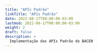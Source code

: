 ```yaml
---
title: "APIs Padrão"
linkTitle: "APIs Padrão"
date: 2022-08-17T00:00:00-03:00
lastmod: 2022-08-17T00:00:00-03:00
weight: 2
draft: false
description: >
  Implementação das APIs Padrão do BACEN
---
```


